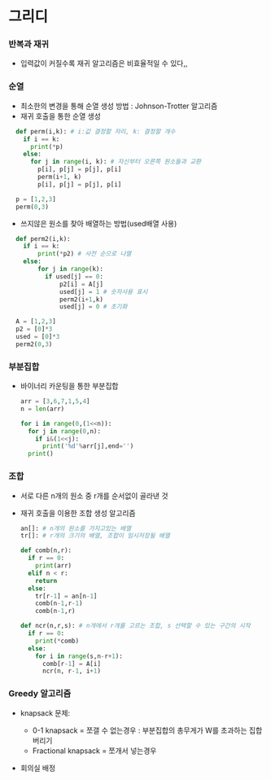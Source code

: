 # 그리디
### 반복과 재귀
- 입력값이 커질수록 재귀 알고리즘은 비효율적일 수 있다,,

### 순열
- 최소한의 변경을 통해 순열 생성 방법 : Johnson-Trotter 알고리즘
- 재귀 호출을 통한 순열 생성
```python 
  def perm(i,k): # i:값 결정할 자리, k: 결정할 개수
    if i == k:
      print(*p)
    else:
      for j in range(i, k): # 자신부터 오른쪽 원소들과 교환
        p[i], p[j] = p[j], p[i]
        perm(i+1, k)
        p[i], p[j] = p[j], p[i]

  p = [1,2,3]
  perm(0,3)
```
- 쓰지않은 원소를 찾아 배열하는 방법(used배열 사용)
```python
  def perm2(i,k):
    if i == k:
        print(*p2) # 사전 순으로 나열
    else:
        for j in range(k):
          if used[j] == 0:
              p2[i] = A[j]
              used[j] = 1 # 숫자사용 표시
              perm2(i+1,k)
              used[j] = 0 # 초기화

  A = [1,2,3]
  p2 = [0]*3
  used = [0]*3
  perm2(0,3)
```

### 부분집합
- 바이너리 카운팅을 통한 부분집합
  ```python 
  arr = [3,6,7,1,5,4]
  n = len(arr)

  for i in range(0,(1<<n)):
    for j in range(0,n):
      if i&(1<<j):
        print('%d'%arr[j],end='')
    print()
  ```


### 조합
- 서로 다른 n개의 원소 중 r개를 순서없이 골라낸 것
- 재귀 호출을 이용한 조합 생성 알고리즘
  ```python
  an[]: # n개의 원소를 가지고있는 배열
  tr[]: # r개의 크기의 배열, 조합이 임시저장될 배열

  def comb(n,r):
    if r == 0:
      print(arr)
    elif n < r:
      return
    else:
      tr[r-1] = an[n-1]
      comb(n-1,r-1)
      comb(n-1,r)
  ```

  ```python
  def ncr(n,r,s): # n개에서 r개를 고르는 조합, s 선택할 수 있는 구간의 시작
    if r == 0:
      print(*comb)
    else:
      for i in range(s,n-r+1):
        comb[r-1] = A[i]
        ncr(n, r-1, i+1)
  ```

### Greedy 알고리즘
- knapsack 문제:  
  - 0-1 knapsack = 쪼갤 수 없는경우 : 부분집합의 총무게가 W를 초과하는 집합 버리기  
  - Fractional knapsack = 쪼개서 넣는경우
  
- 회의실 배정
  